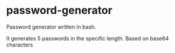# password-generator

Password generator written in bash.

It generates 5 passwords in the specific length.
Based on base64 characters
